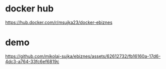 # docker hub
https://hub.docker.com/r/msujka23/docker-ebiznes

# demo 
https://github.com/mikolaj-sujka/ebiznes/assets/62612732/fb16160a-17d6-4dc3-a764-33fc6ef6819c

